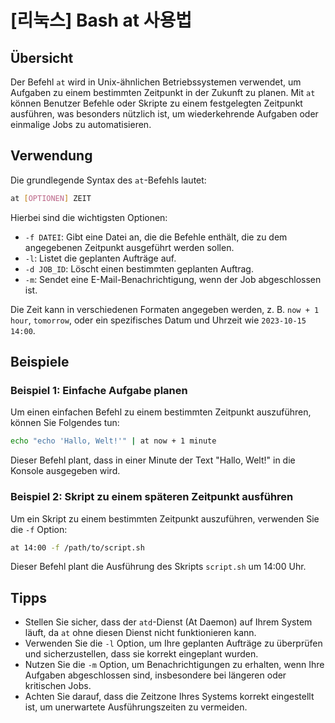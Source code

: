 # [리눅스] Bash at 사용법

## Übersicht
Der Befehl `at` wird in Unix-ähnlichen Betriebssystemen verwendet, um Aufgaben zu einem bestimmten Zeitpunkt in der Zukunft zu planen. Mit `at` können Benutzer Befehle oder Skripte zu einem festgelegten Zeitpunkt ausführen, was besonders nützlich ist, um wiederkehrende Aufgaben oder einmalige Jobs zu automatisieren.

## Verwendung
Die grundlegende Syntax des `at`-Befehls lautet:

```bash
at [OPTIONEN] ZEIT
```

Hierbei sind die wichtigsten Optionen:

- `-f DATEI`: Gibt eine Datei an, die die Befehle enthält, die zu dem angegebenen Zeitpunkt ausgeführt werden sollen.
- `-l`: Listet die geplanten Aufträge auf.
- `-d JOB_ID`: Löscht einen bestimmten geplanten Auftrag.
- `-m`: Sendet eine E-Mail-Benachrichtigung, wenn der Job abgeschlossen ist.

Die Zeit kann in verschiedenen Formaten angegeben werden, z. B. `now + 1 hour`, `tomorrow`, oder ein spezifisches Datum und Uhrzeit wie `2023-10-15 14:00`.

## Beispiele
### Beispiel 1: Einfache Aufgabe planen
Um einen einfachen Befehl zu einem bestimmten Zeitpunkt auszuführen, können Sie Folgendes tun:

```bash
echo "echo 'Hallo, Welt!'" | at now + 1 minute
```
Dieser Befehl plant, dass in einer Minute der Text "Hallo, Welt!" in die Konsole ausgegeben wird.

### Beispiel 2: Skript zu einem späteren Zeitpunkt ausführen
Um ein Skript zu einem bestimmten Zeitpunkt auszuführen, verwenden Sie die `-f` Option:

```bash
at 14:00 -f /path/to/script.sh
```
Dieser Befehl plant die Ausführung des Skripts `script.sh` um 14:00 Uhr.

## Tipps
- Stellen Sie sicher, dass der `atd`-Dienst (At Daemon) auf Ihrem System läuft, da `at` ohne diesen Dienst nicht funktionieren kann.
- Verwenden Sie die `-l` Option, um Ihre geplanten Aufträge zu überprüfen und sicherzustellen, dass sie korrekt eingeplant wurden.
- Nutzen Sie die `-m` Option, um Benachrichtigungen zu erhalten, wenn Ihre Aufgaben abgeschlossen sind, insbesondere bei längeren oder kritischen Jobs.
- Achten Sie darauf, dass die Zeitzone Ihres Systems korrekt eingestellt ist, um unerwartete Ausführungszeiten zu vermeiden.